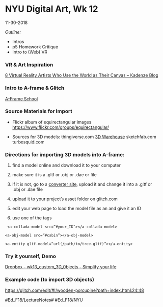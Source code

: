 # NYU Digital Art, Wk 12
11-30-2018

_Outline:_
* Intros
* p5 Homework Critique
* Intro to (Web) VR


### VR & Art Inspiration
[8 Virtual Reality Artists Who Use the World as Their Canvas – Kadenze Blog](https://blog.kadenze.com/creative-technology/8-virtual-reality-artists-who-use-the-world-as-their-canvas/?utm_source=kadenze&utm_medium=email&utm_campaign=weekly_blog_email)

### Intro to A-frame & Glitch
[A-Frame School](https://aframe.io/aframe-school/#/)


### Source Materials for Import
* Flickr album of equirectangular images
https://www.flickr.com/groups/equirectangular/

* Sources for 3D models:
thingiverse.com
[3D Warehouse](https://3dwarehouse.sketchup.com/)
sketchfab.com
turbosquid.com


### Directions for importing 3D models into A-frame:

1) find a model online and download it to your computer

2) make sure it is a .gltf or .obj or .dae or file

3) if it is not, go to a [converter site](http://www.greentoken.de/onlineconv/), upload it and change it into a .gltf or .obj or .dae file

4) upload it to your project’s asset folder on glitch.com

5) edit your web page to load the model file as an <a-asset> and give it an ID

6) use one of the tags

```
 <a-collada-model src=“#your_ID”></a-collada-model> 

<a-obj-model src=“#cabin”></a-obj-model> 

<a-entity gltf-model=“url(/path/to/tree.gltf)”></a-entity>
```


### Try it yourself, Demo
[Dropbox - wk13_custom_3D_0bjects - Simplify your life](https://www.dropbox.com/sh/ulbxr01wym1a19v/AACo8ZGBktd6eRqBo_zeHSPaa?dl=0)

### Example code (to import 3D objects)
https://glitch.com/edit/#!/wooden-porcupine?path=index.html:24:48

#Ed_F18/LectureNotes# #Ed_F18/NYU
